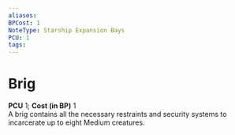 ```yaml
---
aliases: 
BPCost: 1
NoteType: Starship Expansion Bays
PCU: 1
tags: 
---
```


# Brig

**PCU** 1; **Cost (in BP)** 1  
A brig contains all the necessary restraints and security systems to incarcerate up to eight Medium creatures.